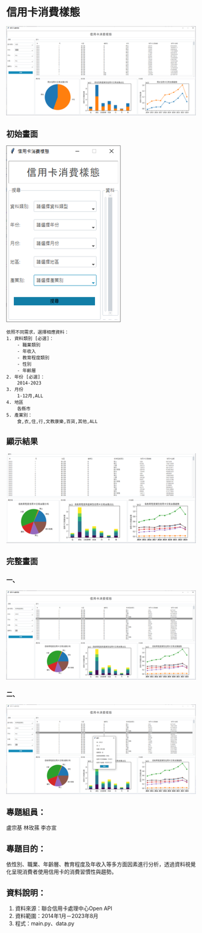 # 信用卡消費樣態
![信用卡消費樣態](./信用卡消費樣態.png)

## 初始畫面
![信用卡消費樣態](./搜尋欄.png)

    依照不同需求，選擇相應資料：
    1. 資料類別 [必選]：
        - 職業類別
        - 年收入
        - 教育程度類別
        - 性別
        - 年齡層
    2. 年份 [必選]：
        2014-2023
    3. 月份
        1-12月,ALL
    4. 地區
        各縣市
    5. 產業別：
        食,衣,住,行,文教康樂,百貨,其他,ALL
   
## 顯示結果
![信用卡消費樣態](./資訊.png)  

## 完整畫面
### 一、
![信用卡消費樣態](./完整畫面.png)
### 二、
![信用卡消費樣態](./Dialog.png)

## 專題組員： 
盧宗基 林玫蓀 李亦宣
## 專題目的：
依性別、職業、年齡層、教育程度及年收入等多方面因素進行分析，透過資料視覺化呈現消費者使用信用卡的消費習慣性與趨勢。
## 資料說明：
1. 資料來源：聯合信用卡處理中心Open API
2. 資料範圍：2014年1月－2023年8月
3. 程式：main.py、data.py

